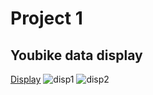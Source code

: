 # Project 1
## Youbike data display
[Display](https://anran13-openapi-project1main-rcgav0.streamlit.app/)
![disp1](https://github.com/Anran13/openAPI/tree/main/Project1/image/Project1_disp1.png)
![disp2](https://github.com/Anran13/openAPI/tree/main/Project1/image/Project1_disp2.png)